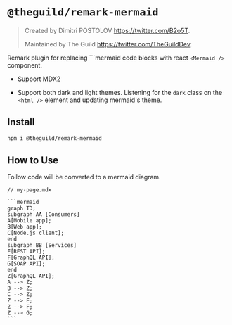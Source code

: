 # `@theguild/remark-mermaid`

> Created by Dimitri POSTOLOV https://twitter.com/B2o5T.
>
> Maintained by The Guild https://twitter.com/TheGuildDev.

Remark plugin for replacing ```mermaid code blocks with react `<Mermaid />` component.

- Support MDX2

- Support both dark and light themes. Listening for the `dark` class on the `<html />` element and updating mermaid's theme.

## Install

```sh
npm i @theguild/remark-mermaid
```

## How to Use

Follow code will be converted to a mermaid diagram.

````mdx
// my-page.mdx

```mermaid
graph TD;
subgraph AA [Consumers]
A[Mobile app];
B[Web app];
C[Node.js client];
end
subgraph BB [Services]
E[REST API];
F[GraphQL API];
G[SOAP API];
end
Z[GraphQL API];
A --> Z;
B --> Z;
C --> Z;
Z --> E;
Z --> F;
Z --> G;
```
````
